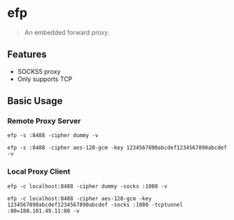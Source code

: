 # efp

> An embedded forward proxy.

## Features

- SOCKS5 proxy
- Only supports TCP

## Basic Usage

### Remote Proxy Server

```shell
efp -s :8488 -cipher dummy -v
```

```shell
efp -s :8488 -cipher aes-128-gcm -key 1234567890abcdef1234567890abcdef -v
```

### Local Proxy Client

```shell
efp -c localhost:8488 -cipher dummy -socks :1080 -v
```

```shell
efp -c localhost:8488 -cipher aes-128-gcm -key 1234567890abcdef1234567890abcdef -socks :1080 -tcptunnel :80=180.101.49.11:80 -v
```
